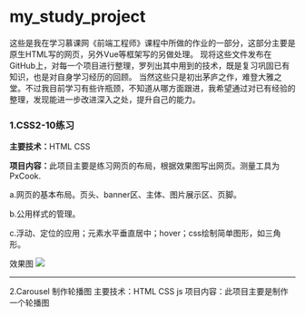 # my_study_project
这些是我在学习慕课网《前端工程师》课程中所做的作业的一部分，这部分主要是原生HTML写的网页，另外Vue等框架写的另做处理。
现将这些文件发布在GitHub上，对每一个项目进行整理，罗列出其中用到的技术，既是复习巩固已有知识，也是对自身学习经历的回顾。
当然这些只是初出茅庐之作，难登大雅之堂。不过我目前学习有些许瓶颈，不知道从哪方面跟进，我希望通过对已有经验的整理，发现能进一步改进深入之处，提升自己的能力。

<h3>1.CSS2-10练习</h3>
<p><strong>主要技术：</strong>HTML CSS</p></p></p></p>
<p><strong>项目内容：</strong>此项目主要是练习网页的布局，根据效果图写出网页。测量工具为PxCook.</p></p></p>
  <p>a.网页的基本布局。页头、banner区、主体、图片展示区、页脚。</p>
  <p>b.公用样式的管理。</p>
  <p>c.浮动、定位的应用；元素水平垂直居中；hover；css绘制简单图形，如三角形。</p>
效果图
<img src="https://img.mukewang.com/climg/5c7f319d0001384b12261600.jpg" />
  
<hr />
2.Carousel 制作轮播图
主要技术：HTML CSS js
项目内容：此项目主要是制作一个轮播图
